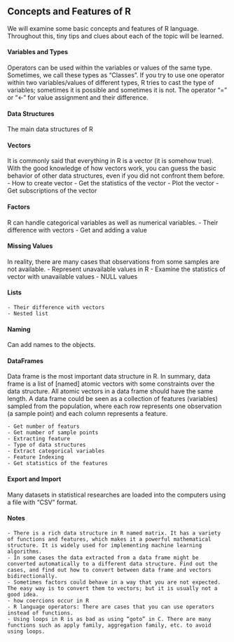## Concepts and Features of R

We will examine some basic concepts and features of R language. Throughout this, tiny tips and clues about each of the topic will be learned.

#### Variables and Types
Operators can be used within the variables or values of the same type. Sometimes, we call these types as “Classes”.
If you try to use one operator within two variables/values of different types, R tries to cast the type of variables; sometimes it is possible and sometimes it is not.
The operator “=” or “<-“ for value assignment and their difference.

#### Data Structures
The main data structures of R

#### Vectors
It is commonly said that everything in R is a vector (it is somehow true). With the good knowledge of how vectors work, you can guess the basic behavior of other data structures, even if you did not confront them before.
    - How to create vector
    - Get the statistics of the vector
    - Plot the vector
    - Get subscriptions of the vector

#### Factors
R can handle categorical variables as well as numerical variables.
    - Their difference with vectors
    - Get and adding a value

#### Missing Values
In reality, there are many cases that observations from some samples are not available.
    - Represent unavailable values in R
    - Examine the statistics of vector with unavailable values
    - NULL values

#### Lists
    - Their difference with vectors
    - Nested list

#### Naming
Can add names to the objects.

#### DataFrames
Data frame is the most important data structure in R. In summary, data frame is a list of [named] atomic vectors with some constraints over the data structure. All atomic vectors in a data frame should have the same length.
A data frame could be seen as a collection of features (variables) sampled from the population, where each row represents one observation (a sample point) and each column represents a feature.

    - Get number of featurs
    - Get number of sample points
    - Extracting feature
    - Type of data structures
    - Extract categorical variables
    - Feature Indexing
    - Get statistics of the features

#### Export and Import
Many datasets in statistical researches are loaded into the computers using a file with “CSV” format.

#### Notes
    - There is a rich data structure in R named matrix. It has a variety of functions and features, which makes it a powerful mathematical structure. It is widely used for implementing machine learning algorithms.
    - In some cases the data extracted from a data frame might be converted automatically to a different data structure. Find out the cases, and find out how to convert between data frame and vectors bidirectionally.
    - Sometimes factors could behave in a way that you are not expected. The easy way is to convert them to vectors; but it is usually not a good idea.
    - how coercions occur in R
    - R language operators: There are cases that you can use operators instead of functions.
    - Using loops in R is as bad as using “goto” in C. There are many functions such as apply family, aggregation family, etc. to avoid using loops.
